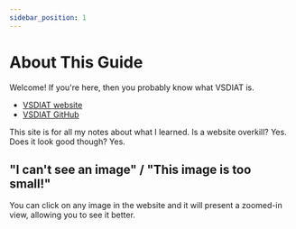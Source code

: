 ```yaml
---
sidebar_position: 1
---
```


# About This Guide

Welcome! If you're here, then you probably know what VSDIAT is.

* [VSDIAT website](https://vsdiat.vlsisystemdesign.com/)
* [VSDIAT GitHub](https://github.com/fayizferosh/soc-design-and-planning-nasscom-vsd/)

This site is for all my notes about what I learned. Is a website overkill? Yes. Does it look good though? Yes.

## "I can't see an image" / "This image is too small!"

You can click on any image in the website and it will present a zoomed-in view, allowing you to see it better.
